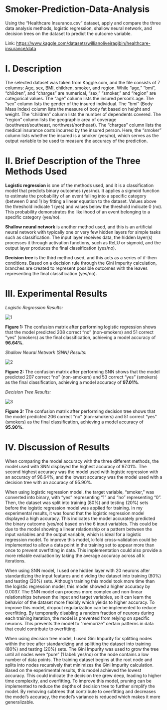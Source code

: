 # Smoker-Prediction-Data-Analysis
Using the “Healthcare Insurance.csv” dataset, apply and compare the three data analysis methods, logistic regression, shallow neural network, and decision trees on the dataset to predict the outcome variable. 

Link: https://www.kaggle.com/datasets/willianoliveiragibin/healthcare-insurance/data

# I. Description
The selected dataset was taken from Kaggle.com, and the file consists of 
7 columns: Age, sex, BMI, children, smoker, and region. While “age,” “bmi”, “children”, 
and “charges” are numerical, “sex,” “smoker,” and “region” are categorical values. The 
“age” column lists the insured person’s age. The “sex” column lists the gender of the 
insured individual. The “bmi” (Body Mass Index) column lists the measure of body fat 
based on height and weight. The “children” column lists the number of dependents 
covered. The “region” column lists the geographic area of coverage 
(southwest/southeast, northwest/northeast). The “charges” column lists the medical 
insurance costs incurred by the insured person. Here, the “smoker” column lists 
whether the insured is a smoker (yes/no), which serves as the output variable to be 
used to measure the accuracy of the prediction. 

# II. Brief Description of the Three Methods Used 
**Logistic regression** is one of the methods used, and it is a classification model that 
predicts binary outcomes (yes/no). It applies a sigmoid function to estimate the 
probability of an event falling into a specific category (between 0 and 1) by fitting a 
linear equation to the dataset. Values above the threshold indicate 1 (yes) and values 
below the threshold indicate 0 (no). This probability demonstrates the likelihood of an 
event belonging to a specific category (yes/no).  

**Shallow neural network** is another method used, and this is an artificial neural 
network with typically one or very few hidden layers for simple tasks such as 
classification. The input layer receives data, the hidden layer(s) processes it through 
activation functions, such as ReLU or sigmoid, and the output layer produces the final 
classification (yes/no).  

**Decision tree** is the third method used, and this acts as a series of if-then conditions. 
Based on a decision rule through the Gini Impurity calculation, branches are created to 
represent possible outcomes with the leaves representing the final classification 
(yes/no).

# III. Experimental Results  
_Logistic Regression Results:_

![1](https://github.com/user-attachments/assets/add80650-9a4e-452e-b24f-1879ddb635a5)

**Figure 1:** The confusion matrix after performing logistic regression shows that the 
model predicted 208 correct “no” (non-smokers) and 51 correct “yes” (smokers) as the 
final classification, achieving a model accuracy of **96.64%**.

_Shallow Neural Network (SNN) Results:_  

![2](https://github.com/user-attachments/assets/b2ebde32-8d72-476b-bf59-cf1ff58b7727)

**Figure 2:** The confusion matrix after performing SNN shows that the model predicted 
207 correct “no” (non-smokers) and 53 correct “yes” (smokers) as the final 
classification, achieving a model accuracy of **97.01%**. 

_Decision Tree Results:_ 

![3](https://github.com/user-attachments/assets/5902bafc-9c20-4059-b7ed-3ee34321c1d0)

**Figure 3:** The confusion matrix after performing decision tree shows that the model 
predicted 206 correct “no” (non-smokers) and 51 correct “yes” (smokers) as the final 
classification, achieving a model accuracy of **95.90%**. 

# IV. Discussion of Results 
When comparing the model accuracy with the three different methods, the model used 
with SNN displayed the highest accuracy of 97.01%. The second highest accuracy was 
the model used with logistic regression with an accuracy of 96.64%, and the lowest 
accuracy was the model used with a decision tree with an accuracy of 95.90%. 

When using logistic regression model, the target variable, “smoker,” was converted into 
binary, with “yes” representing “1” and “no” representing “0”. Then, the dataset was 
split into training (80%) and testing (20%) sets before the logistic regression model was 
applied for training. In my experimental results, it was found that the logistic regression 
model displayed a high accuracy. This indicates the model accurately predicted the 
binary outcome (yes/no) based on the 6 input variables. This could be due to the model 
showing a linear relationship or a pattern between the input variables and the output 
variable, which is ideal for a logistic regression model. To improve this model, k-fold 
cross-validation could be implemented to allow a data point in the training set to 
appear more than once to prevent overfitting in data. This implementation could also 
provide a more reliable evaluation by taking the average accuracy across all k
iterations.  

When using SNN model, I used one hidden layer with 20 neurons after standardizing the 
input features and dividing the dataset into training (80%) and testing (20%) sets. 
Although training this model took more time than the logistic regression model, this 
model showed a higher accuracy by 0.0037. The SNN model can process more complex 
and non-linear relationships between the input and target variables, so it can learn the 
behavior of the dataset more flexibly which yields to higher accuracy. To improve this 
model, dropout regularization can be implemented to reduce overfitting. By temporarily 
disabling a random fraction of neurons during each training iteration, the model is 
prevented from relying on specific neurons. This prevents the model to “memorize” 
certain patterns in data that could contribute to overfitting. 

When using decision tree model, I used Gini Impurity for splitting nodes within the tree 
after standardizing and splitting the dataset into training (80%) and testing (20%) sets. 
The Gini Impurity was used to grow the tree until all nodes were “pure” (1 label: yes/no) 
or the node contains a low number of data points. The training dataset begins at the 
root node and splits into nodes recursively that minimizes the Gini Impurity calculation. 
Based on the experimental results, this model achieved the lowest accuracy. This could 
indicate the decision tree grew deep, leading to higher time complexity, and overfitting. 
To improve this model, pruning can be implemented to reduce the depths of decision 
tree to further simplify the model. By removing subtrees that contribute to overfitting 
and decreases the model’s accuracy, the model’s variance is reduced which makes it 
more generalizable. 
